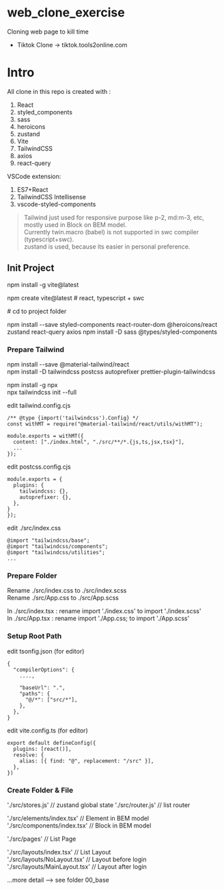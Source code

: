 # web_clone_exercise
Cloning web page to kill time  
  
- Tiktok Clone -> tiktok.tools2online.com

# Intro
All clone in this repo is created with :
1. React
2. styled_components
3. sass
4. heroicons
5. zustand
6. Vite
7. TailwindCSS
8. axios
9. react-query
  
VSCode extension:
1. ES7+React
2. TailwindCSS Intellisense
3. vscode-styled-components 

> Tailwind just used for responsive purpose like p-2, md:m-3, etc, mostly used in Block on BEM model.  
> Currently twin.macro (babel) is not supported in swc compiler (typescript+swc).  
> zustand is used, because its easier in personal preference.  
  
## Init Project  
npm install -g vite@latest  
  
npm create vite@latest  # react, typescript + swc  
  
\# cd to project folder
  
npm install --save styled-components react-router-dom @heroicons/react zustand react-query axios
npm install -D sass @types/styled-components 
  

### Prepare Tailwind  
npm install --save @material-tailwind/react  
npm install -D tailwindcss postcss autoprefixer prettier-plugin-tailwindcss  
  
npm install -g npx  
npx tailwindcss init --full  
  
edit  tailwind.config.cjs  
```
/** @type {import('tailwindcss').Config} */
const withMT = require("@material-tailwind/react/utils/withMT");

module.exports = withMT({
  content: ["./index.html", "./src/**/*.{js,ts,jsx,tsx}"],
  ...
});
```
  
edit  postcss.config.cjs  
```
module.exports = {
  plugins: {
    tailwindcss: {},
    autoprefixer: {},
  },
}
});
```

edit ./src/index.css  
```  
@import "tailwindcss/base";
@import "tailwindcss/components";
@import "tailwindcss/utilities";
...
```  
  
### Prepare Folder 
Rename ./src/index.css to ./src/index.scss  
Rename ./src/App.css to ./src/App.scss  
  
In ./src/index.tsx : rename import './index.css' to import './index.scss'  
In ./src/App.tsx : rename import './App.css; to import './App.scss'  

### Setup Root Path  
edit tsonfig.json (for editor)  
```  
{
  "compilerOptions": {
    ....,

    "baseUrl": ".",
    "paths": {
      "@/*": ["src/*"],
    },
  },
}
```  

edit vite.config.ts  (for editor)
```  
export default defineConfig({
  plugins: [react()],
  resolve: {
    alias: [{ find: "@", replacement: "/src" }],
  },
})
```  

### Create Folder & File
'./src/stores.js' // zustand global state
'./src/router.js' // list router  
  
'./src/elements/index.tsx'   // Element in BEM model    
'./src/components/index.tsx'   // Block in BEM model    
  
'./src/pages'   // List Page   
  
'./src/layouts/index.tsx'        // List Layout   
'./src/layouts/NoLayout.tsx'     // Layout before login  
'./src/layouts/MainLayout.tsx'   // Layout after login  
  
...more detail --> see folder 00_base  


